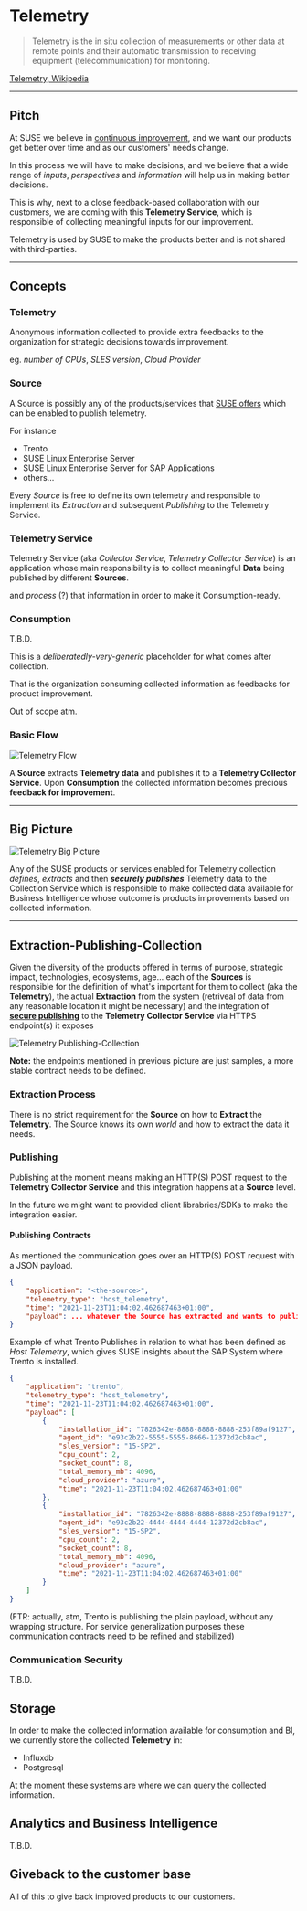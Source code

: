 # **Telemetry**

>Telemetry is the in situ collection of measurements or other data at remote points and their automatic transmission to receiving equipment (telecommunication) for monitoring.
>
[Telemetry, Wikipedia](https://en.wikipedia.org/wiki/Telemetry)

---
## **Pitch**

At SUSE we believe in [continuous improvement](https://en.wikipedia.org/wiki/Kaizen), and we want our products get better over time and as our customers' needs change.

In this process we will have to make decisions, and we believe that a wide range of *inputs*, *perspectives* and *information* will help us in making better decisions.

This is why, next to a close feedback-based collaboration with our customers, we are coming with this **Telemetry Service**, which is responsible of collecting meaningful inputs for our improvement.

Telemetry is used by SUSE to make the products better and is not shared with third-parties.

---
## **Concepts**

### **Telemetry**
Anonymous information collected to provide extra feedbacks to the organization for strategic decisions towards improvement.

eg. *number of CPUs*, *SLES version*, *Cloud Provider*

### **Source**
A Source is possibly any of the products/services that [SUSE offers](https://www.suse.com/products/) which can be enabled to publish telemetry.


For instance 
- Trento
- SUSE Linux Enterprise Server
- SUSE Linux Enterprise Server for SAP Applications
- others...

Every *Source* is free to define its own telemetry and responsible to implement its *Extraction* and subsequent *Publishing* to the Telemetry Service.

### **Telemetry Service**

Telemetry Service (aka *Collector Service*, *Telemetry Collector Service*) is an application whose main responsibility is to collect meaningful **Data** being published by different **Sources**.


and *process* (?) that information in order to make it Consumption-ready.

### **Consumption**
T.B.D.

This is a *deliberatedly-very-generic* placeholder for what comes after collection.

That is the organization consuming collected information as feedbacks for product improvement.

Out of scope atm.

### **Basic Flow**
![Telemetry Flow](telemetry-flow.png)

A **Source** extracts **Telemetry data** and publishes it to a **Telemetry Collector Service**. Upon **Consumption** the collected information becomes precious **feedback for improvement**.

---
## **Big Picture**
![Telemetry Big Picture](telemetry-big-picture.png)

Any of the SUSE products or services enabled for Telemetry collection *defines*, *extracts* and then ***securely publishes*** Telemetry data to the Collection Service which is responsible to make collected data available for Business Intelligence whose outcome is products improvements based on collected information.

---
## **Extraction-Publishing-Collection**
Given the diversity of the products offered in terms of purpose, strategic impact, technologies, ecosystems, age... each of the **Sources** is responsible for the definition of what's important for them to collect (aka the **Telemetry**), the actual **Extraction** from the system (retriveal of data from any reasonable location it might be necessary) and the integration of [**secure publishing**](###communication-security) to the **Telemetry Collector Service** via HTTPS endpoint(s) it exposes

![Telemetry Publishing-Collection](telemetry-publishing.png)

**Note:** the endpoints mentioned in previous picture are just samples, a more stable contract needs to be defined.

### **Extraction Process**
There is no strict requirement for the **Source** on how to **Extract** the **Telemetry**.
The Source knows its own *world* and how to extract the data it needs.

### **Publishing**
Publishing at the moment means making an HTTP(S) POST request to the **Telemetry Collector Service** and this integration happens at a **Source** level.

In the future we might want to provided client librabries/SDKs to make the integration easier.

#### **Publishing Contracts**
As mentioned the communication goes over an HTTP(S) POST request with a JSON payload.

```json
{
    "application": "<the-source>",
    "telemetry_type": "host_telemetry",
    "time": "2021-11-23T11:04:02.462687463+01:00",
    "payload": ... whatever the Source has extracted and wants to publish
}
```

Example of what Trento Publishes in relation to what has been defined as *Host Telemetry*, which gives SUSE insights about the SAP System where Trento is installed.

```json
{
    "application": "trento",
    "telemetry_type": "host_telemetry",
    "time": "2021-11-23T11:04:02.462687463+01:00",
    "payload": [
        {
            "installation_id": "7826342e-8888-8888-8888-253f89af9127",
            "agent_id": "e93c2b22-5555-5555-8666-12372d2cb8ac",
            "sles_version": "15-SP2",
            "cpu_count": 2,
            "socket_count": 8,
            "total_memory_mb": 4096,
            "cloud_provider": "azure",
            "time": "2021-11-23T11:04:02.462687463+01:00"
        },
        {
            "installation_id": "7826342e-8888-8888-8888-253f89af9127",
            "agent_id": "e93c2b22-4444-4444-4444-12372d2cb8ac",
            "sles_version": "15-SP2",
            "cpu_count": 2,
            "socket_count": 8,
            "total_memory_mb": 4096,
            "cloud_provider": "azure",
            "time": "2021-11-23T11:04:02.462687463+01:00"
        }
    ]
}
```
(FTR: actually, atm, Trento is publishing the plain payload, without any wrapping structure. For service generalization purposes these communication contracts need to be refined and stabilized)

### **Communication Security**
T.B.D.

## **Storage**
In order to make the collected information available for consumption and BI, we currently store the collected **Telemetry** in:
- Influxdb
- Postgresql

At the moment these systems are where we can query the collected information.

## **Analytics and Business Intelligence**
T.B.D.

## **Giveback to the customer base**
All of this to give back improved products to our customers.